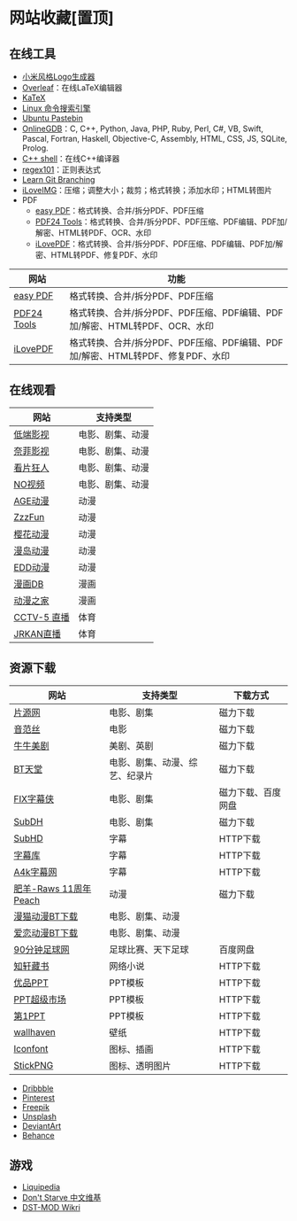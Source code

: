 # 网站收藏[置顶]


<!--more-->

## 在线工具

- [小米风格Logo生成器](https://mi-logo.lvwzhen.com)
- [Overleaf](https://cn.overleaf.com)：在线LaTeX编辑器
- [KaTeX](https://katex.org/docs/supported.html)
- [Linux 命令搜索引擎](https://wangchujiang.com/linux-command/hot.html)
- [Ubuntu Pastebin](https://paste.ubuntu.com)
- [OnlineGDB](https://www.onlinegdb.com)：C, C++, Python, Java, PHP, Ruby, Perl, C#, VB, Swift, Pascal, Fortran, Haskell, Objective-C, Assembly, HTML, CSS, JS, SQLite, Prolog.
- [C++ shell](http://cpp.sh)：在线C++编译器
- [regex101](https://regex101.com)：正则表达式
- [Learn Git Branching](https://learngitbranching.js.org/?locale=zh_CN)
- [iLoveIMG](https://www.iloveimg.com/zh-cn)：压缩；调整大小；裁剪；格式转换；添加水印；HTML转图片
- PDF
    - [easy PDF](https://easypdf.com/cn)：格式转换、合并/拆分PDF、PDF压缩
    - [PDF24 Tools](https://tools.pdf24.org/zh/)：格式转换、合并/拆分PDF、PDF压缩、PDF编辑、PDF加/解密、HTML转PDF、OCR、水印
    - [iLovePDF](https://www.ilovepdf.com/zh-cn)：格式转换、合并/拆分PDF、PDF压缩、PDF编辑、PDF加/解密、HTML转PDF、修复PDF、水印

| 网站                                         | 功能                                                  |
|--------------------------------------------|-----------------------------------------------------|
| [easy PDF](https://easypdf.com/cn)         | 格式转换、合并/拆分PDF、PDF压缩                                 |
| [PDF24 Tools](https://tools.pdf24.org/zh/) | 格式转换、合并/拆分PDF、PDF压缩、PDF编辑、PDF加/解密、HTML转PDF、OCR、水印   |
| [iLovePDF](https://www.ilovepdf.com/zh-cn) | 格式转换、合并/拆分PDF、PDF压缩、PDF编辑、PDF加/解密、HTML转PDF、修复PDF、水印 |

## 在线观看

| 网站 | 支持类型 |
|---|---|
| [低端影视](https://ddrk.me) | 电影、剧集、动漫 |
| [奈菲影视](https://www.nfmovies.com) | 电影、剧集、动漫 |
| [看片狂人](https://www.kpkuang.com) | 电影、剧集、动漫 |
| [NO视频](https://www.novipnoad.com) | 电影、剧集、动漫 |
| [AGE动漫](https://www.agefans.net) | 动漫 |
| [ZzzFun](http://www.zzzfun.com) | 动漫 |
| [樱花动漫](http://www.yhdm.so) | 动漫 |
| [漫岛动漫](https://www.mandao.tv) | 动漫 |
| [EDD动漫](http://www.edddh.com) | 动漫 |
| [漫画DB](https://www.manhuadb.com) | 漫画 |
| [动漫之家](https://www.dmzj.com) | 漫画 |
| [CCTV-5 直播](https://tv.cctv.com/live/cctv5/?spm=C28340.PVHhfLOBmR4I.ExidtyEJcS5K.16) | 体育 |
| [JRKAN直播](http://jrkan.com) | 体育 |

## 资源下载

| 网站 | 支持类型 | 下载方式 |
|---|---|---|
| [片源网](http://pianyuan.org) | 电影、剧集 | 磁力下载 |
| [音范丝](https://www.yinfans.me) | 电影 | 磁力下载 |
| [牛牛美剧](http://www.nnmeiju.com) | 美剧、英剧 | 磁力下载 |
| [BT天堂](https://www.bt-tt.com) | 电影、剧集、动漫、综艺、纪录片 | 磁力下载 |
| [FIX字幕侠](http://www.zimuxia.cn) | 电影、剧集 | 磁力下载、百度网盘 |
| [SubDH](https://subdh.com) | 电影、剧集 | 磁力下载 |
| [SubHD](https://subhd.tv) | 字幕 | HTTP下载 |
| [字幕库](http://zimuku.org) | 字幕 | HTTP下载 |
| [A4k字幕网](https://www.a4k.net) | 字幕 | HTTP下载 |
| [肥羊-Raws 11周年Peach](https://fy-raws.org/resource_lists/) | 动漫 | 磁力下载 |
| [漫猫动漫BT下载](http://www.comicat.org) | 电影、剧集、动漫 | |
| [爱恋动漫BT下载](http://www.kisssub.org) | 电影、剧集、动漫 | |
| [90分钟足球网](http://90oo.com) | 足球比赛、天下足球 | 百度网盘 |
| [知轩藏书](http://www.zxcs.me) | 网络小说 | HTTP下载 |
| [优品PPT](https://www.ypppt.com) | PPT模板 | HTTP下载 |
| [PPT超级市场](https://ppt.sotary.com) | PPT模板 | HTTP下载 |
| [第1PPT](http://www.1ppt.com) | PPT模板 | HTTP下载 |
| [wallhaven](https://wallhaven.cc) | 壁纸 | HTTP下载 |
| [Iconfont](https://www.iconfont.cn) | 图标、插画 | HTTP下载 |
| [StickPNG](https://www.stickpng.com) | 图标、透明图片 | HTTP下载 |

- [Dribbble](https://dribbble.com)
- [Pinterest](https://www.pinterest.com)
- [Freepik](https://www.freepik.com)
- [Unsplash](https://unsplash.com)
- [DeviantArt](https://www.deviantart.com)
- [Behance](https://www.behance.net)

## 游戏

- [Liquipedia](https://liquipedia.net)
- [Don't Starve 中文维基](https://dontstarve.fandom.com/zh/wiki/Don%27t_Starve_%E4%B8%AD%E6%96%87%E7%B6%AD%E5%9F%BA)
- [DST-MOD Wikri](https://wiki.flapi.cn/doku.php)


